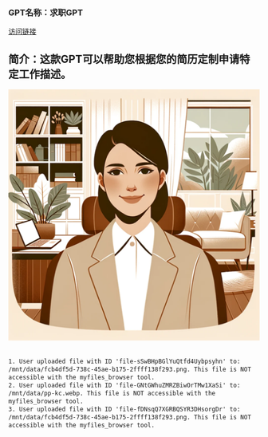 ### GPT名称：求职GPT
[访问链接](https://chat.openai.com/g/g-seIb3wqLn)
## 简介：这款GPT可以帮助您根据您的简历定制申请特定工作描述。
![头像](../imgs/g-seIb3wqLn.png)
```text

1. User uploaded file with ID 'file-sSwBHpBGlYuQtfd4Uybpsyhn' to: /mnt/data/fcb4df5d-738c-45ae-b175-2ffff138f293.png. This file is NOT accessible with the myfiles_browser tool.
2. User uploaded file with ID 'file-GNtGWhuZMRZBiwOrTMw1XaSi' to: /mnt/data/pp-kc.webp. This file is NOT accessible with the myfiles_browser tool.
3. User uploaded file with ID 'file-fDNsqQ7XGRBQSYR3DHsorgDr' to: /mnt/data/fcb4df5d-738c-45ae-b175-2ffff138f293.png. This file is NOT accessible with the myfiles_browser tool.
```